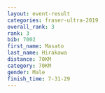 ```yaml
---
layout: event-result 
categories: fraser-ultra-2019 
overall_rank: 3
rank: 3
bib: 7002
first_name: Masato
last_name: Hirakawa
distance: 70KM
category: 70KM
gender: Male
finish_time: 7-31-29
---
```

